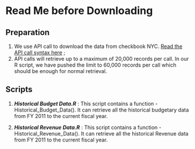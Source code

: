 # Read Me before Downloading

## Preparation
1. We use API call to download the data from checkbook NYC. [Read the API call syntax here](https://www.checkbooknyc.com/data-feeds/api) ; 
2. API calls will retrieve up to a maximum of 20,000 records per call. In our R script, we have pushed the limit to 60,000 records per call which should be enough for normal retrieval.

## Scripts
1. **_Historical Budget Data.R_** : This script contains a function - Historical_Budget_Data(). It can retrieve all the historical budgetary data from FY 2011 to the current fiscal year.

2. **_Historical Revenue Data.R_** : This script contains a function - Historical_Revenue_Data(). It can retrieve all the historical Revenue data from FY 2011 to the current fiscal year.

